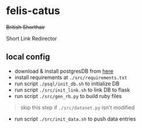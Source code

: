 # felis-catus
~~British Shorthair~~

Short Link Redirector

## local config
* download & install postgresDB from [here](https://postgresapp.com/downloads.html)
* install requirements at `./src/requirements.txt`
* run script `./psql/init_db.sh` to initialize DB
* run script `./src/init_link.sh` to link DB to flask
* run script `./src/gen_rb.py` to build ruby files
> skip this step if `./src/dataset.py` isn't modified
* run script `./src/init_data.sh` to push data entries